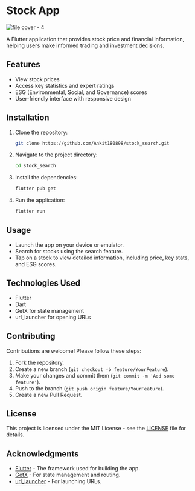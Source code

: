 # Stock App

![file cover - 4](https://github.com/user-attachments/assets/3806f5ef-fe23-4282-b0cc-a1b6fb82b547)

A Flutter application that provides stock price and financial information, helping users make informed trading and investment decisions.

## Features

- View stock prices
- Access key statistics and expert ratings
- ESG (Environmental, Social, and Governance) scores
- User-friendly interface with responsive design

## Installation

1. Clone the repository:

   ```bash
   git clone https://github.com/Ankit180898/stock_search.git
   ```

2. Navigate to the project directory:

   ```bash
   cd stock_search
   ```

3. Install the dependencies:

   ```bash
   flutter pub get
   ```

4. Run the application:

   ```bash
   flutter run
   ```

## Usage

- Launch the app on your device or emulator.
- Search for stocks using the search feature.
- Tap on a stock to view detailed information, including price, key stats, and ESG scores.

## Technologies Used

- Flutter
- Dart
- GetX for state management
- url_launcher for opening URLs

## Contributing

Contributions are welcome! Please follow these steps:

1. Fork the repository.
2. Create a new branch (`git checkout -b feature/YourFeature`).
3. Make your changes and commit them (`git commit -m 'Add some feature'`).
4. Push to the branch (`git push origin feature/YourFeature`).
5. Create a new Pull Request.

## License

This project is licensed under the MIT License - see the [LICENSE](LICENSE) file for details.

## Acknowledgments

- [Flutter](https://flutter.dev) - The framework used for building the app.
- [GetX](https://pub.dev/packages/get) - For state management and routing.
- [url_launcher](https://pub.dev/packages/url_launcher) - For launching URLs.
